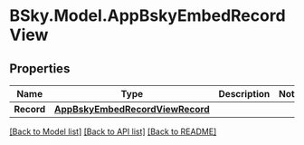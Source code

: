 # BSky.Model.AppBskyEmbedRecordView

## Properties

Name | Type | Description | Notes
------------ | ------------- | ------------- | -------------
**Record** | [**AppBskyEmbedRecordViewRecord**](AppBskyEmbedRecordViewRecord.md) |  | 

[[Back to Model list]](../README.md#documentation-for-models) [[Back to API list]](../README.md#documentation-for-api-endpoints) [[Back to README]](../README.md)

